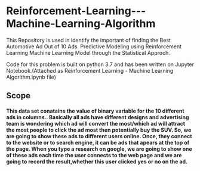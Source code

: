 # Reinforcement-Learning---Machine-Learning-Algorithm
This Repository is used in identify the important of finding the Best Automotive Ad Out of 10 Ads. Predictive Modeling using Reinforcement Learning Machine Learning Model through the Statistical Approch.

Code for this problem is built on python 3.7 and has been written on Jupyter Notebook.(Attached as Reinforcement Learning - Machine Learning Algorithm.ipynb file)

## Scope
#### This data set conatains the value of binary variable for the 10 different ads in columns.. Basically all ads have different designs and advertising team is wondering which ad will convert the most/which ad will attract the most people to click the ad most then potentially buy the SUV. So, we are going to show these ads to different users online. Once, they connect to the website or to search engine, it can be ads that apears at the top of the page. When you type a research on google, we are going to show one of these ads each time the user connects to the web page and we are going to record the result,whether this user clicked yes or no on the ad.
